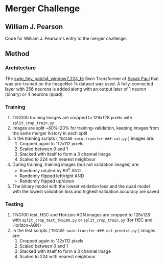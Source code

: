 # Merger Challenge
## William J. Pearson

Code for William J. Pearson's entry to the merger challenge.

## Method

### Architecture

The [swin_tiny_patch4_window7_224_fe](https://tfhub.dev/sayakpaul/swin_tiny_patch4_window7_224_fe/1) Swin Transformer of [Sayak Paul](https://github.com/sayakpaul/swin-transformers-tf) that was pre-trained on the ImageNet-1k dataset was used. A fully-connected layer with 256 neurons is added along with an output later of 1 neuron (binary) or 4 neurons (quad).


### Training

1. TNG100 training Images are cropped to 128x128 pixels with `split_crop_train.py`
2. Images are split ~80%-20% for training-validation, keeping images from the same merger history in each split
3. In the training scripts ( `TNG100-swin-transfer-###-cut.py` ) images are:
    1. Cropped again to 112x112 pixels
    2. Scaled between 0 and 1
    3. Stacked with itself to form a 3 channel image
    4. Scaled to 224 with nearest neighbour
4. During training, training images (but not validation images) are:
    + Randomly rotated by 90<sup>o</sup> AND
    + Randomly flipped left/right AND
    + Randomly flipped up/down
5. The binary model with the lowest vaidation loss and the quad model with the lowest validation loss and highest validation accuracy are saved
    
### Testing

1. TNG100 test, HSC and Horizon-AGN images are cropped to 128x128 with `split_crop_test_TNG100.py` or `split_crop_train.py` (for HSC and Horizon-AGN)
2. In the test scripts ( `TNG100-swin-transfer-###-cut-predict.py` ) images are:
    1. Cropped again to 112x112 pixels
    2. Scaled between 0 and 1
    3. Stacked with itself to form a 3 channel image
    4. Scaled to 224 with nearest neighbour